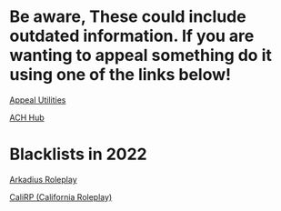 # Be aware, These could include outdated information. If you are wanting to appeal something do it using one of the links below!
[Appeal Utilities](https://utilities.achnetwork.xyz/)

[ACH Hub](https://achnetwork.xyz/Hub/Hub.html)

# Blacklists in 2022
[Arkadius Roleplay](https://achnetwork.xyz/extra/blacklists-archive/arkadiusrp-blacklist.html)

[CaliRP (California Roleplay)](https://achnetwork.xyz/extra/blacklists-archive/calirp-blacklist.html)
